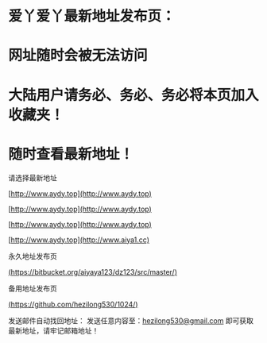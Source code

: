 # 爱丫爱丫最新地址发布页：
# 网址随时会被无法访问

# 大陆用户请务必、务必、务必将本页加入收藏夹！

# 随时查看最新地址！

请选择最新地址

[http://www.aydy.top](http://www.aydy.top)


[http://www.aydy.top](http://www.aydy.top)


[http://www.aydy.top](http://www.aydy.top)


[http://www.aydy.top](http://www.aiya1.cc)


永久地址发布页

[(https://bitbucket.org/aiyaya123/dz123/src/master/)](https://bitbucket.org/aiyaya123/dz123/src/master/)

备用地址发布页

[(https://github.com/hezilong530/1024/)](https://github.com/hezilong530/1024/)

发送邮件自动找回地址：
发送任意内容至：hezilong530@gmail.com  即可获取最新地址，请牢记邮箱地址！
